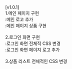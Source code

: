 [v1.0.1]<br /> 
1.메인 페이지 구현<br /> 
 :메인 로고 추가<br /> 
 :메인 페이지 상품 구현<br /> 
 <br /> 
2.로그인 화면 구현<br /> 
 :로그인 화면 전체적 CSS 변경<br /> 
 :로그인 화면 페이지 로고 추가<br /> 
 <br /> 
3.상품 리스트 전체적인 CSS 변경<br /> 
